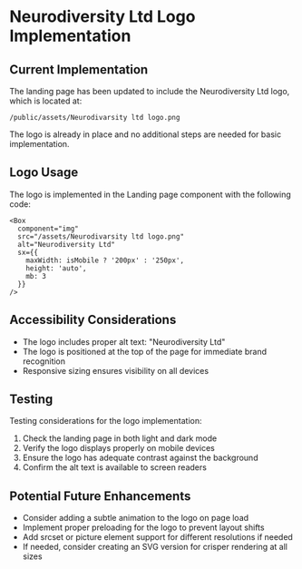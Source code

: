 # Neurodiversity Ltd Logo Implementation

## Current Implementation

The landing page has been updated to include the Neurodiversity Ltd logo, which is located at:
```
/public/assets/Neurodivarsity ltd logo.png
```

The logo is already in place and no additional steps are needed for basic implementation.

## Logo Usage

The logo is implemented in the Landing page component with the following code:

```tsx
<Box 
  component="img"
  src="/assets/Neurodivarsity ltd logo.png"
  alt="Neurodiversity Ltd"
  sx={{ 
    maxWidth: isMobile ? '200px' : '250px',
    height: 'auto',
    mb: 3
  }}
/>
```

## Accessibility Considerations

- The logo includes proper alt text: "Neurodiversity Ltd"
- The logo is positioned at the top of the page for immediate brand recognition
- Responsive sizing ensures visibility on all devices

## Testing

Testing considerations for the logo implementation:

1. Check the landing page in both light and dark mode
2. Verify the logo displays properly on mobile devices
3. Ensure the logo has adequate contrast against the background
4. Confirm the alt text is available to screen readers

## Potential Future Enhancements

- Consider adding a subtle animation to the logo on page load
- Implement proper preloading for the logo to prevent layout shifts
- Add srcset or picture element support for different resolutions if needed
- If needed, consider creating an SVG version for crisper rendering at all sizes 